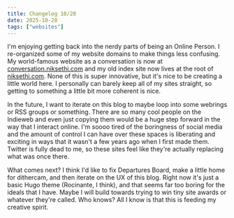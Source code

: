 ```yaml
---
title: Changelog 10/28
date: 2025-10-28
tags: ["websites"]
---
```


I'm enjoying getting back into the nerdy parts of being an Online Person. I re-organized some of my website domains to make things less confusing. My world-famous website as a conversation is now at [conversation.niksethi.com](https://conversation.niksethi.com/) and my old index site now lives at the root of [niksethi.com](https://niksethi.com). None of this is super innovative, but it's nice to be creating a little world here. I personally can barely keep all of my sites straight, so getting to something a little bit more coherent is nice. 

In the future, I want to iterate on this blog to maybe loop into some webrings or RSS groups or something. There are so many cool people on the Indieweb and even just copying them would be a huge step forward in the way that I interact online. I'm soooo tired of the boringness of social media and the amount of control I can have over these spaces is liberating and exciting in ways that it wasn't a few years ago when I first made them. Twitter is fully dead to me, so these sites feel like they're actually replacing what was once there. 

What comes next? I think I'd like to fix Departures Board, make a little home for dithercam, and then iterate on the UX of this blog. Right now it's just a basic Hugo theme (Rocinante, I think), and that seems far too boring for the ideals that I have. Maybe I will build towards trying to win tiny site awards or whatever they're called. Who knows? All I know is that this is feeding my creative spirit.